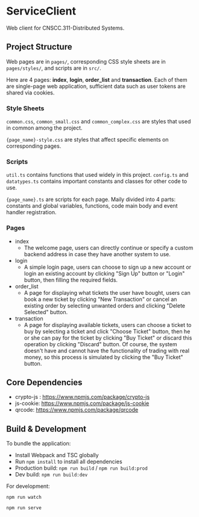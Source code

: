 # ServiceClient

Web client for CNSCC.311-Distributed Systems.

## Project Structure
Web pages are in `pages/`, corresponding CSS style sheets are in `pages/styles/`, and scripts are in `src/`.

Here are 4 pages: **index**, **login**, **order_list** and **transaction**. Each of them are single-page web application, sufficient data such as user tokens are shared via cookies.

### Style Sheets

`common.css`, `common_small.css` and `common_complex.css` are styles that used in common among the project.

`{page_name}-style.css` are styles that affect specific elements on corresponding  pages.

### Scripts

`util.ts` contains functions that used widely in this project. `config.ts` and `datatypes.ts` contains important constants and classes for other code to use.

`{page_name}.ts` are scripts for each page. Maily divided into 4 parts: constants and global variables, functions, code main body and event handler registration.

### Pages
- index
  - The welcome page, users can directly continue or specify a custom backend address in case they have another system to use.
- login
  - A simple login page, users can choose to sign up a new account or login an existing account by clicking "Sign Up" button or "Login" button, then filling the required fields.
- order_list
  - A page for displaying what tickets the user have bought, users can book a new ticket by clicking "New Transaction" or cancel an existing order by selecting unwanted orders and clicking "Delete Selected" button.
- transaction
  - A page for displaying available tickets, users can choose a ticket to buy by selecting a ticket and click "Choose Ticket" button, then he or she can pay for the ticket by clicking "Buy Ticket" or discard this operation by clicking "Discard" button. Of course, the system doesn't have and cannot have the functionality of trading with real money, so this process is simulated  by clicking the "Buy Ticket" button.

## Core Dependencies

- crypto-js : https://www.npmjs.com/package/crypto-js
- js-cookie: https://www.npmjs.com/package/js-cookie
- qrcode: https://www.npmjs.com/package/qrcode

## Build & Development
To bundle the application:

- Install Webpack and TSC globally
- Run `npm install` to install all dependencies
- Production build: `npm run build` / `npm run build:prod`
- Dev build: `npm run build:dev`

For development:
```
npm run watch
```
```
npm run serve
```
